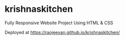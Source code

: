 ﻿# krishnaskitchen

Fully Responsive Website Project Using HTML & CSS

Deployed at https://raojeevan.github.io/krishnaskitchen/

